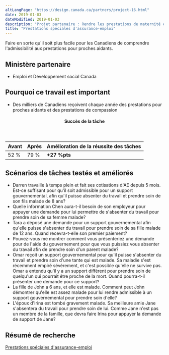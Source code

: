 ```yaml
---
altLangPage: "https://design.canada.ca/partners/project-16.html"
date: 2019-01-03
dateModified: 2019-01-03
description: "Projet partenaire : Rendre les prestations de maternité et les prestations parentales de l’assurance-emploi plus faciles à trouver et à comprendre pour les Canadiens et Canadiennes qui prévoient agrandir leur famille. Date : 2019"
title: "Prestations spéciales d'assurance-emploi"
---
```

<p>Faire en sorte qu'il soit plus facile pour les Canadiens de comprendre l'admissibilité aux prestations pour proches aidants.</p>
<h2>Ministère partenaire</h2>
<ul>
  <li>Emploi et Développement social Canada</li>
</ul>
<h2>Pourquoi ce travail est important</h2>
<ul>
  <li>Des milliers de Canadiens reçoivent chaque année des prestations pour proches aidants et des prestations de compassion</li>
</ul>
<div class="row mrgn-tp-lg mrgn-bttm-lg">
  <div class="col-md-8">
    <div class="panel panel-success">
      <header class="panel-heading">
        <h4 class="panel-title text-center">Succès de la tâche</h4>
      </header>
      <table class="table">
        <thead>
          <tr style="">
            <th scope="col" class="col-md-3">Avant</th>
            <th scope="col" class="col-md-3">Après</th>
            <th scope="col" class="col-md-6">Amélioration de la réussite des tâches</th>
          </tr>
        </thead>
        <tbody>
          <tr>
            <td class="table-smnum">52&nbsp;%</td>
            <td class="table-smnum">79&nbsp;%</td>
            <td class="table-smnum"><span class="text-success"><strong>+27&nbsp;%pts</strong></span></td>
          </tr>
        </tbody>
      </table>
    </div>
  </div>
</div>
<h2>Scénarios de tâches testés et améliorés</h2>
<ul class="lst-spcd">
  <li>Darren travaille à temps plein et fait ses cotisations d'AE depuis 5 mois. Est-ce suffisant pour qu'il soit admissible pour un support gouvernemental, afin qu'il puisse absenter du travail et prendre soin de son fils malade de 8 ans?</li>
  <li>Quelle information Chen aura-t-il besoin de son employeur pour appuyer une demande pour lui permettre de s'absenter du travail pour prendre soin de sa femme malade?</li>
  <li>Tara a déposé une demande pour un support gouvernemental afin qu'elle puisse s'absenter du travail pour prendre soin de sa fille malade de 12 ans. Quand recevra-t-elle son premier paiement?</li>
  <li>Pouvez-vous me montrer comment vous présenteriez une demande pour de l'aide du gouvernement pour que vous puissiez vous absenter du travail afin de prendre soin d'un parent malade?</li>
  <li>Omar reçoit un support gouvernemental pour qu'il puisse s'absenter du travail et prendre soin d'une tante qui est malade. Sa maladie s'est récemment empiré sévèrement, et c'est possible qu'elle ne survive pas. Omar a entendu qu'il y a un support différent pour prendre soin de quelqu'un qui pourrait être proche de la mort. Quand pourra-t-il présenter une demande pour ce support?</li>
  <li>La fille de John a 6 ans, et elle est malade. Comment peut John démontrer qu'elle est assez malade pour lui rendre admissible à un support gouvernemental pour prendre soin d'elle?</li>
  <li>L'époux d'Irina est tombé gravement malade. Sa meilleure amie Jane s'absentera du travail pour prendre soin de lui. Comme Jane n'est pas un membre de la famille, que devra faire Irina pour appuyer la demande de support de Jane?</li>
</ul>
<h2>Résumé de recherche</h2>
<p><a href="https://conception.canada.ca/resumes-recherche/prochesaidants-resume-recherche.html">Prestations spéciales d'assurance-emploi</a></p>

